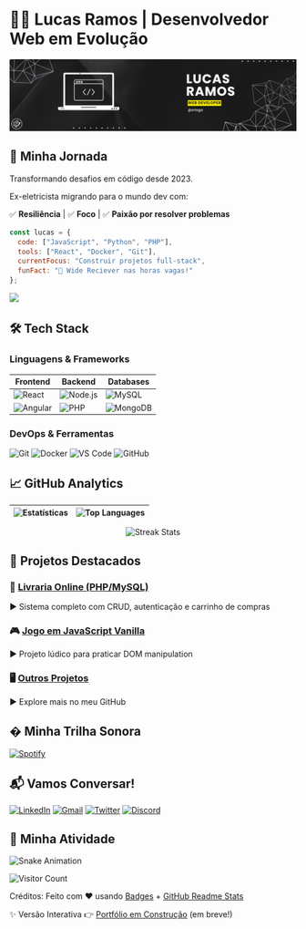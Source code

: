 # 👨‍💻 Lucas Ramos | Desenvolvedor Web em Evolução

<img src="https://github.com/srloga/srloga/blob/main/Black%20Web%20Developer%20LinkedIn%20Banner.png">

## 🚀 Minha Jornada
Transformando desafios em código desde 2023.

Ex-eletricista migrando para o mundo dev com:

✅ **Resiliência** | ✅ **Foco** | ✅ **Paixão por resolver problemas**


```javascript
const lucas = {
  code: ["JavaScript", "Python", "PHP"],
  tools: ["React", "Docker", "Git"],
  currentFocus: "Construir projetos full-stack",
  funFact: "🏈 Wide Reciever nas horas vagas!"
};
```


<img src="https://media.giphy.com/media/v1.Y2lkPTc5MGI3NjExcDlwY2V6d2V6Y2F1bWJ0dGJ4Z3B5eHh4eWx0ZzZ6dHk1dGJmZyZlcD12MV9pbnRlcm5hbF9naWZfYnlfaWQmY3Q9Zw/xT5LMHxhOfscxPfIfm/giphy.gif" width="600">


## 🛠 Tech Stack

### Linguagens & Frameworks


| Frontend | Backend | Databases |
|----------|---------|-----------|
| ![React](https://img.shields.io/badge/React-20232A?style=for-the-badge&logo=react&logoColor=61DAFB) | ![Node.js](https://img.shields.io/badge/Node.js-43853D?style=for-the-badge&logo=node.js&logoColor=white) | ![MySQL](https://img.shields.io/badge/MySQL-005C84?style=for-the-badge&logo=mysql&logoColor=white) |
| ![Angular](https://img.shields.io/badge/Angular-DD0031?style=for-the-badge&logo=angular&logoColor=white) | ![PHP](https://img.shields.io/badge/PHP-777BB4?style=for-the-badge&logo=php&logoColor=white) | ![MongoDB](https://img.shields.io/badge/MongoDB-4EA94B?style=for-the-badge&logo=mongodb&logoColor=white) |


### DevOps & Ferramentas

<p align="left">
  <img src="https://img.shields.io/badge/Git-F05032?style=for-the-badge&logo=git&logoColor=white" alt="Git">
  <img src="https://img.shields.io/badge/Docker-2496ED?style=for-the-badge&logo=docker&logoColor=white" alt="Docker">
  <img src="https://img.shields.io/badge/VS_Code-007ACC?style=for-the-badge&logo=visual-studio-code&logoColor=white" alt="VS Code">
  <img src="https://img.shields.io/badge/GitHub-100000?style=for-the-badge&logo=github&logoColor=white" alt="GitHub">
</p>

## 📈 GitHub Analytics
<div align="center">
  
| ![Estatísticas](https://github-readme-stats.vercel.app/api?username=srloga&show_icons=true&theme=radical&hide_border=true&include_all_commits=true) | ![Top Languages](https://github-readme-stats.vercel.app/api/top-langs/?username=srloga&layout=compact&theme=radical&hide_border=true) |
|-------------|-------------|

![Streak Stats](https://streak-stats.demolab.com/?user=srloga&theme=radical&hide_border=true)

</div>

## 🌟 Projetos Destacados

### 🛒 [Livraria Online (PHP/MySQL)](#)  
▶ Sistema completo com CRUD, autenticação e carrinho de compras  

### 🎮 [Jogo em JavaScript Vanilla](https://github.com/srloga/JavaScript-Memory-Game/tree/main)  
▶ Projeto lúdico para praticar DOM manipulation  

### 🖥️ [Outros Projetos](https://github.com/srloga?tab=repositories)  
▶ Explore mais no meu GitHub  

## � Minha Trilha Sonora

[![Spotify](https://spotify-now-playing-git-main-srloga.vercel.app/api/spotify)](https://open.spotify.com/user/22zhgaqbewm6pks5j5nuj2lpi?si=O0Y6T6FvSZmJVEpphbZN4A)


## 📬 Vamos Conversar!
<p align="left">
  
[![LinkedIn](https://img.shields.io/badge/LinkedIn-0077B5?style=for-the-badge&logo=linkedin&logoColor=white)](https://linkedin.com/in/lucas-ramos-loga)  [![Gmail](https://img.shields.io/badge/Gmail-D14836?style=for-the-badge&logo=gmail&logoColor=white)](mailto:lucas.vinicius.loga@gmail.com)  [![Twitter](https://img.shields.io/badge/Twitter-1DA1F2?style=for-the-badge&logo=twitter&logoColor=white)](https://twitter.com/sr_loga)  [![Discord](https://img.shields.io/badge/Discord-5865F2?style=for-the-badge&logo=discord&logoColor=white)](https://discordapp.com/users/lucasramos_52656) 

</p>

## 🐍 Minha Atividade

![Snake Animation](https://raw.githubusercontent.com/srloga/srloga/output/github-contribution-grid-snake.svg)


![Visitor Count](https://komarev.com/ghpvc/?username=srloga&color=blueviolet&style=flat)




 Créditos: Feito com ❤️ usando [Badges](https://shields.io/) + [GitHub Readme Stats](https://github.com/anuraghazra/github-readme-stats)

✨ Versão Interativa
👉 [Portfólio em Construção](#) (em breve!)

